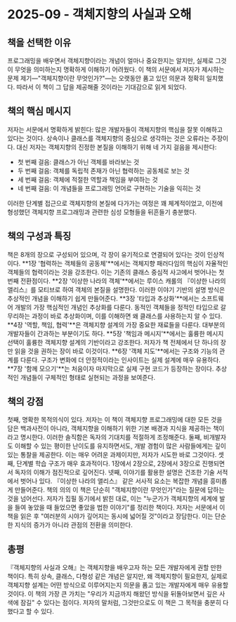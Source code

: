 # 2025-09 - 객체지향의 사실과 오해

## 책을 선택한 이유
프로그래밍을 배우면서 객체지향이라는 개념이 얼마나 중요한지는 알지만, 실제로 그것이 무엇을 의미하는지 명확하게 이해하기 어려웠다.
이 책의 서문에서 저자가 제시하는 문제 제기—"객체지향이란 무엇인가?"—는 오랫동안 품고 있던 의문과 정확히 일치했다. 따라서 이 책이 그 답을 제공해줄 것이라는 기대감으로 읽게 되었다.

## 책의 핵심 메시지

저자는 서문에서 명확하게 밝힌다: 많은 개발자들이 객체지향의 핵심을 잘못 이해하고 있다는 것이다. 
상속이나 클래스를 객체지향의 중심으로 생각하는 것은 오류라는 주장이다. 
대신 저자는 객체지향의 진정한 본질을 이해하기 위해 네 가지 걸음을 제시한다:

- 첫 번째 걸음: 클래스가 아닌 객체를 바라보는 것
- 두 번째 걸음: 객체를 독립적 존재가 아닌 협력하는 공동체로 보는 것
- 세 번째 걸음: 객체에 적절한 역할과 책임을 부여하는 것
- 네 번째 걸음: 이 개념들을 프로그래밍 언어로 구현하는 기술을 익히는 것

이러한 단계별 접근으로 객체지향의 본질에 다가가는 여정은 꽤 체계적이었고, 이전에 형성했던 객체지향 프로그래밍과 관련한 심성 모형들을 뒤흔들기 충분했다.

## 책의 구성과 특징
책은 8개의 장으로 구성되어 있으며, 각 장이 유기적으로 연결되어 있다는 것이 인상적이다.
**1장 '협력하는 객체들의 공동체'**에서는 객체지향 패러다임의 핵심이 자율적인 객체들의 협력이라는 것을 강조한다. 이는 기존의 클래스 중심적 사고에서 벗어나는 첫 번째 전환점이다.
**2장 '이상한 나라의 객체'**에서는 루이스 캐롤의 『이상한 나라의 앨리스』를 모티브로 하여 객체의 본질을 설명한다. 이러한 이야기 기반의 설명 방식은 추상적인 개념을 이해하기 쉽게 만들어준다.
**3장 '타입과 추상화'**에서는 소프트웨어 개발의 가장 핵심적인 개념인 추상화를 다룬다. 동적인 객체들을 정적인 타입으로 갈무리하는 과정이 바로 추상화이며, 이를 이해하면 왜 클래스를 사용하는지 알 수 있다.
**4장 '역할, 책임, 협력'**은 객체지향 설계의 가장 중요한 재료들을 다룬다. 대부분의 개발자들이 간과하는 부분이기도 하다.
**5장 '책임과 메시지'**에서는 훌륭한 메시지 선택이 훌륭한 객체지향 설계의 기반이라고 강조한다. 저자가 책 전체에서 단 하나의 장만 읽을 것을 권하는 장이 바로 이것이다.
**6장 '객체 지도'**에서는 구조와 기능의 관계를 다룬다. 구조가 변화에 더 안정적이라는 인사이트는 실제 설계에 매우 유용하다.
**7장 '함께 모으기'**는 처음이자 마지막으로 실제 구현 코드가 등장하는 장이다. 추상적인 개념들이 구체적인 형태로 실현되는 과정을 보여준다.

## 책의 강점
첫째, 명확한 목적의식이 있다. 저자는 이 책이 객체지향 프로그래밍에 대한 모든 것을 담은 백과사전이 아니라, 객체지향을 이해하기 위한 기본 배경과 지식을 제공하는 책이라고 명시한다. 이러한 솔직함은 독자의 기대치를 적절하게 조정해준다.
둘째, 비개발자도 이해할 수 있는 평이한 난이도를 유지하면서도, 개발 경험이 많은 사람들에게는 깊이 있는 통찰을 제공한다. 이는 매우 어려운 과제이지만, 저자가 시도한 바로 그것이다.
셋째, 단계별 학습 구조가 매우 효과적이다. 1장에서 2장으로, 2장에서 3장으로 진행되면서 독자의 이해가 점진적으로 깊어진다.
넷째, 이야기를 활용한 설명은 건조한 기술 서적에서 벗어나 있다. 『이상한 나라의 앨리스』 같은 서사적 요소는 복잡한 개념을 흥미롭게 만들어준다.
책의 의의
이 책은 단순히 "객체지향이란 무엇인가"라는 질문에 답하는 것을 넘어선다. 저자가 집필 동기에서 밝힌 대로, 이는 "누군가가 객체지향의 세계에 발을 들여 놓았을 때 들었으면 좋았을 법한 이야기"를 정리한 책이다.
저자는 서문에서 이 책을 읽은 후 "여러분의 시야가 깊어지는 동시에 넓어질 것"이라고 장담한다. 이는 단순한 지식의 증가가 아니라 관점의 전환을 의미한다.

## 총평
『객체지향의 사실과 오해』는 객체지향을 배우고자 하는 모든 개발자에게 권할 만한 책이다. 특히 상속, 클래스, 다형성 같은 개념은 알지만, 왜 객체지향이 필요한지, 실제로 객체지향 설계는 어떤 방식으로 이루어지는지 의문을 품고 있는 개발자에게 매우 유용할 것이다.
이 책의 가장 큰 가치는 "우리가 지금까지 해왔던 방식을 뒤돌아보면서 깊은 사색에 잠길" 수 있다는 점이다. 저자의 말처럼, 그것만으로도 이 책은 그 목적을 충분히 다했다고 할 수 있다.
